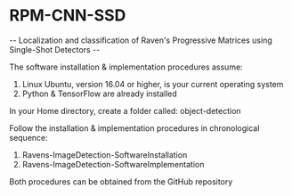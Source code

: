 # RPM-CNN-SSD
-- Localization and classification of Raven's Progressive Matrices using Single-Shot Detectors --

The software installation & implementation procedures assume:
1. Linux Ubuntu, version 16.04 or higher, is your current operating system
2. Python & TensorFlow are already installed

In your Home directory, create a folder called: object-detection

Follow the installation & implementation procedures in chronological sequence:
1. Ravens-ImageDetection-SoftwareInstallation
2. Ravens-ImageDetection-SoftwareImplementation

Both procedures can be obtained from the GitHub repository
